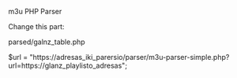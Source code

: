 m3u PHP Parser

Change this part:

parsed/galnz_table.php

$url = "https://adresas_iki_parersio/parser/m3u-parser-simple.php?url=https://glanz_playlisto_adresas";